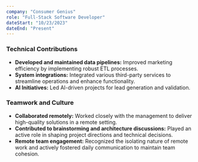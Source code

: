 ```yaml
---
company: "Consumer Genius"
role: "Full-Stack Software Developer"
dateStart: "10/23/2023"
dateEnd: "Present"
---
```


### Technical Contributions

- **Developed and maintained data pipelines:** Improved marketing efficiency by implementing robust ETL processes.
- **System integrations:** Integrated various third-party services to streamline operations and enhance functionality.
- **AI Initiatives:** Led AI-driven projects for lead generation and validation.

### Teamwork and Culture

- **Collaborated remotely:** Worked closely with the management to deliver high-quality solutions in a remote setting.
- **Contributed to brainstorming and architecture discussions:** Played an active role in shaping project directions and technical decisions.
- **Remote team engagement:** Recognized the isolating nature of remote work and actively fostered daily communication to maintain team cohesion.
